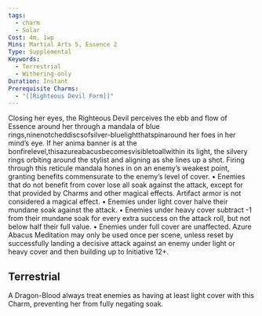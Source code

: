 ```yaml
---
tags:
  - charm
  - Solar
Cost: 4m, 1wp
Mins: Martial Arts 5, Essence 2
Type: Supplemental
Keywords:
  - Terrestrial
  - Withering-only
Duration: Instant
Prerequisite Charms:
  - "[[Righteous Devil Form]]"
---
```

Closing her eyes, the Righteous Devil perceives the ebb and flow of Essence around her through a mandala of blue rings,ninenotcheddiscsofsilver-bluelightthatspinaround her foes in her mind’s eye. If her anima banner is at the bonfirelevel,thisazureabacusbecomesvisibletoallwithin its light, the silvery rings orbiting around the stylist and aligning as she lines up a shot. Firing through this reticule mandala hones in on an enemy’s weakest point, granting benefits commensurate to the enemy’s level of cover. • Enemies that do not benefit from cover lose all soak against the attack, except for that provided by Charms and other magical effects. Artifact armor is not considered a magical effect. • Enemies under light cover halve their mundane soak against the attack. • Enemies under heavy cover subtract -1 from their mundane soak for every extra success on the attack roll, but not below half their full value. • Enemies under full cover are unaffected. Azure Abacus Meditation may only be used once per scene, unless reset by successfully landing a decisive attack against an enemy under light or heavy cover and then building up to Initiative 12+. 

## Terrestrial

A Dragon-Blood always treat enemies as having at least light cover with this Charm, preventing her from fully negating soak.